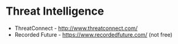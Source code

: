 # Threat Intelligence
- ThreatConnect - http://www.threatconnect.com/
- Recorded Future - https://www.recordedfuture.com/ (not free)